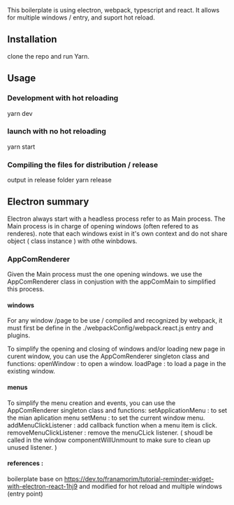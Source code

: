 This boilerplate is using electron, webpack, typescript and react.
It allows for multiple windows / entry, and suport hot reload.

## Installation
clone the repo and run Yarn.


## Usage
### Development with hot reloading
yarn dev

### launch with no hot reloading
yarn start

### Compiling the files for distribution / release
output in release folder
yarn release

## Electron summary
Electron always start with a headless process refer to as Main process.
The Main process is in charge of opening windows (often refered to as renderes).
note that each windows exist in it's own context and do not share object ( class instance ) with othe winbdows.

### AppComRenderer
Given the Main process must the one opening windows.
we use the AppComRenderer class in conjustion with the appComMain to simplified this process.

#### windows
For any window /page to be use / compiled and recognized by webpack, 
it must first be define in the ./webpackConfig/webpack.react.js entry and plugins.

To simplify the opening and closing of windows and/or loading new page in curent window,
you can use the AppComRenderer singleton class and functions:
openWindow : to open a window.
loadPage : to load a page in the existing window.

#### menus
To simplify the menu creation and events, 
you can use the AppComRenderer singleton class and functions:
setApplicationMenu : to set the mian aplication menu
setMenu : to set the current window menu.
addMenuClickListener : add callback function when a menu item is click.
removeMenuClickListener : remove the menuCLick listener. ( shoudl be called in the window componentWillUnmount to make sure to clean up unused listener. ) 

#### references :
boilerplate base on https://dev.to/franamorim/tutorial-reminder-widget-with-electron-react-1hj9
and modified for hot reload and multiple windows (entry point)
